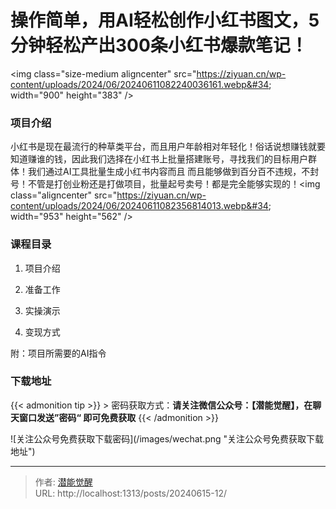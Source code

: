 # 操作简单，用AI轻松创作小红书图文，5分钟轻松产出300条小红书爆款笔记！


&lt;img class=&#34;size-medium aligncenter&#34; src=&#34;https://ziyuan.cn/wp-content/uploads/2024/06/20240611082240036161.webp&#34; width=&#34;900&#34; height=&#34;383&#34; /&gt;

###  项目介绍

小红书是现在最流行的种草类平台，而且用户年龄相对年轻化！俗话说想赚钱就要知道赚谁的钱，因此我们选择在小红书上批量搭建账号，寻找我们的目标用户群体！我们通过AI工具批量生成小红书内容而且 而且能够做到百分百不违规，不封号！不管是打创业粉还是打做项目，批量起号卖号！都是完全能够实现的！&lt;img class=&#34;aligncenter&#34; src=&#34;https://ziyuan.cn/wp-content/uploads/2024/06/20240611082356814013.webp&#34; width=&#34;953&#34; height=&#34;562&#34; /&gt;
###  课程目录

 1. 项目介绍

 1. 准备工作

 1. 实操演示

 1. 变现方式

附：项目所需要的AI指令

### 下载地址




{{&lt; admonition tip &gt;}}
&gt; 密码获取方式：**请关注微信公众号：【潜能觉醒】，在聊天窗口发送”密码“ 即可免费获取**
{{&lt; /admonition &gt;}}


![关注公众号免费获取下载密码](/images/wechat.png &#34;关注公众号免费获取下载地址&#34;)

---

> 作者: [潜能觉醒](/)  
> URL: http://localhost:1313/posts/20240615-12/  

